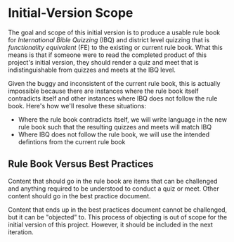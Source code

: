 # Initial-Version Scope

The goal and scope of this initial version is to produce a usable rule book for *International Bible Quizzing* (IBQ) and district level quizzing that is *functionality equivalent* (FE) to the existing or current rule book. What this means is that if someone were to read the completed product of this project's initial version, they should render a quiz and meet that is indistinguishable from quizzes and meets at the IBQ level.

Given the buggy and inconsistent of the current rule book, this is actually impossible because there are instances where the rule book itself contradicts itself and other instances where IBQ does not follow the rule book. Here's how we'll resolve these situations:

- Where the rule book contradicts itself, we will write language in the new rule book such that the resulting quizzes and meets will match IBQ
- Where IBQ does not follow the rule book, we will use the intended defintions from the current rule book

## Rule Book Versus Best Practices

Content that should go in the rule book are items that can be challenged and anything required to be understood to conduct a quiz or meet. Other content should go in the best practice document.

Content that ends up in the best practices document cannot be challenged, but it can be "objected" to. This process of objecting is out of scope for the initial version of this project. However, it should be included in the next iteration.
